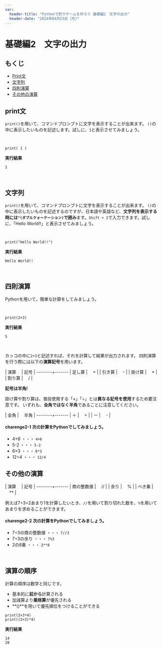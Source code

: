 ```yaml
---
var:
  header-title: "Pythonで釣りゲームを作ろう 基礎編2　文字の出力"
  header-date: "2024年04月23日（月)"
---
```


# 基礎編2　文字の出力 

## もくじ

-  [Print文](basic02.html#Print文) 
-  [文字列](basic02.html#文字列) 
-  [四則演算](basic02.html#四則演算) 
-  [その他の演算](basic02.html#その他の演算) 

## print文
`print()`を用いて、コマンドプロンプトに文字を表示することが出来ます。
`()`の中に表示したいものを記述します。試しに、`1`と表示させてみましょう。

</br>

```python{.numberLines}
print( 1 )
```

**<i class="fa-solid fa-terminal"></i> 実行結果**

```
1
```

</br>


## 文字列
`print()`を用いて、コマンドプロンプトに文字を表示することが出来ます。
`()`の中に表示したいものを記述するのですが、日本語や英語など、**文字列を表示する時には`"(ダブルクォーテーション)`で囲み**ます。`Shift + 2`で入力できます。試しに、「Hello World!!」と表示させてみましょう。

</br>

```python{.numberLines caption="HelloWorld.py"}
print("Hello World!!")
```

**<i class="fa-solid fa-terminal"></i> 実行結果**

```
Hello World!!
```

</br>

## 四則演算

Pythonを用いて、簡単な計算をしてみましょう。

</br>

```python{.numberLines caption="sum.py"}
print(2+3)
```

**<i class="fa-solid fa-terminal"></i> 実行結果**

```
5
```

</br>

カッコの中に`2+3`と記述すれば、それを計算して結果が出力されます。
四則演算を行う際には以下の**演算記号**を用います。

| 演算　 | 記号 |
--------+-------
| 足し算 | 　+   |
| 引き算 | 　-   |
| 掛け算 | 　*   |
| 割り算 | 　/   |

<div class="note type-tips">

**記号は半角!**

掛け算や割り算は、普段使用する「×」「÷」とは**異なる記号を使用**するため要注意です。
いずれも、**全角ではなく半角**であることに注意してください。

| 全角 | 　半角 |
--------+-------
| ＋ | 　+   |
| ー | 　-   |

</div>


#### **charenge2-1** 次の計算をPythonでしてみましょう。

- 4+6 ・・・ <span class="masked">`4+6`</span>
- 5-2 ・・・ <span class="masked">`5-2`</span>
- 6×3 ・・・ <span class="masked">`6*3`</span>
- 12÷4 ・・・ <span class="masked">`12/4`</span>

## その他の演算

| 演算　 | 記号 |
--------+-------
| 商の整数値 | 　//   |
| 余り | 　%   |
| べき乗 | 　**   |

例えば7÷3=2あまり1を計算したいとき、`//`を用いて割り切れた数を、`%`を用いてあまりを求めることができます。

#### **charenge2-2** 次の計算をPythonでしてみましょう。

- 7÷3の商の整数値 ・・・ <span class="masked">`7//3`</span>
- 7÷3の余り ・・・ <span class="masked">`7%3`</span>
- 2の8乗 ・・・ <span class="masked">`2**8`</span>

<br>

## 演算の順序

計算の順序は数学と同じです。

- 基本的に**前から**計算される
- 加減算より**乗除算**が優先される
- **()**を用いて優先順位をつけることができる

```python{.numberLines caption="sum.py"}
print(2+3*4)
print((2+3)*4)
```

**<i class="fa-solid fa-terminal"></i> 実行結果**

```
14
20
```